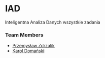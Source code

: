 # IAD
Inteligentna Analiza Danych wszystkie zadania

### Team Members
* [Przemysław Zdrzalik](https://github.com/zdrzalik-przemek)
* [Karol Domański](https://github.com/k-domanski)
